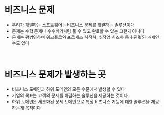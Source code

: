 # 비즈니스 문제

- 우리가 개발하는 소프트웨어는 비즈니스 문제를 해결하는 솔루션이다
- 문제는 수학 문제나 수수께기처럼 풀 수 있고 완료할 수 있는 그런게 아니다
- 문제는 광범위하며 워크플로와 프로세스 최적화, 수작업 최소화 등과 관련된 과제일수도 있다

<br>

# 비즈니스 문제가 발생하는 곳

- 비즈니스 도메인과 하위 도메인의 모든 수준에서 발생할 수 있다
- 기업의 목표는 고객의 문제를 해결하는 솔루션을 제공하는 것이다
- 하위 도메인은 세분화된 문제 도메인으로 특정 비즈니스 기능에 대한 솔루션을 제공하는게 목적이다
